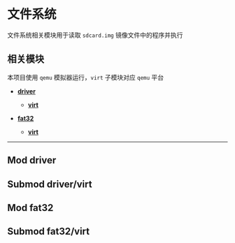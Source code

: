 # 文件系统

文件系统相关模块用于读取 `sdcard.img` 镜像文件中的程序并执行

## 相关模块

本项目使用 `qemu` 模拟器运行，`virt` 子模块对应 `qemu` 平台

- [**driver**](#mod-driver)
  - [**virt**](#submod-drivervirt)
  
- [**fat32**](#submod-fat32virt)

  - [**virt**](#submod-fat32virt)

---

## Mod driver

## Submod driver/virt

## Mod fat32

## Submod fat32/virt